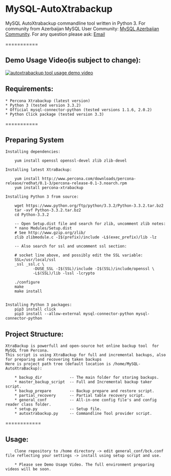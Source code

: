 MySQL-AutoXtrabackup
====================

MySQL AutoXtrabackup commandline tool written in Python 3.
For community from Azerbaijan MySQL User Community: [MySQL Azerbaijan Community](http://mysql.az/about/).
For any question please ask: [Email](mailto:rzayev.sehriyar@gmail.com)

===========

Demo Usage Video(is subject to change):
--------------------------------------

[![autoxtrabackup tool usage demo video](http://img.youtube.com/vi/61aaPgcCi84/0.jpg)](https://www.youtube.com/watch?v=61aaPgcCi84&index=1&list=PL0xSLrZOcI4twnmfzb4jeQ8s9zbIoVk5m)


Requirements:
-------------

    * Percona Xtrabackup (latest version)
    * Python 3 (tested version 3.3.2)
    * Official mysql-connector-python (tested versions 1.1.6, 2.0.2)
    * Python Click package (tested version 3.3)

===========

Preparing System
-----------------

    Installing dependencies:

        yum install openssl openssl-devel zlib zlib-devel
        
    Installing latest XtraBackup:
        
        yum install http://www.percona.com/downloads/percona-release/redhat/0.1-3/percona-release-0.1-3.noarch.rpm
        yum install percona-xtrabackup

    Installing Python 3 from source:

        wget https://www.python.org/ftp/python/3.3.2/Python-3.3.2.tar.bz2
        tar -xvf Python-3.3.2.tar.bz2
        cd Python-3.3.2
        
        -- Open Setup.dist file and search for zlib, uncomment zlib notes:
        * nano Modules/Setup.dist
        # See http://www.gzip.org/zlib/
        zlib zlibmodule.c -I$(prefix)/include -L$(exec_prefix)/lib -lz

        -- Also search for ssl and uncomment ssl section:
        
        # socket line above, and possibly edit the SSL variable:
        SSL=/usr/local/ssl
        _ssl _ssl.c \
	            -DUSE_SSL -I$(SSL)/include -I$(SSL)/include/openssl \
                -L$(SSL)/lib -lssl -lcrypto
                
        ./configure
        make
        make install
    
    
    Installing Python 3 packages:
        pip3 install click
        pip3 install --allow-external mysql-connector-python mysql-connector-python
    

        
Project Structure:
------------------
    
    XtraBackup is powerfull and open-source hot online backup tool  for MySQL from Percona.
    This script is using XtraBackup for full and incremental backups, also for preparing and recovering taken backups
    Here is project path tree (default location is /home/MySQL-AutoXtraBackup):
        
        * backup_dir 			-- The main folder for storing backups.
        * master_backup_script	-- Full and Incremental backup taker script.
        * backup_prepare		-- Backup prepare and restore script.
        * partial_recovery		-- Partial table recovery script.
		* general_conf			-- All-in-one config file's and config reader class folder.
    	* setup.py				-- Setup file.
    	* autoxtrabackup.py		-- Commandline Tool provider script.

============


Usage:
-----
        Clone repository to /home directory -> edit general_conf/bck.conf file reflecting your settings -> install using setup script and use.
		
		* Please see Demo Usage Video. The full environment preparing videos will be soon.
